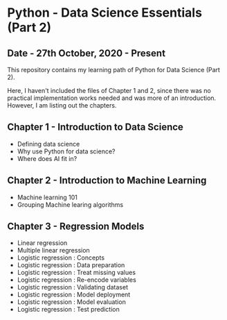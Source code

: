 # Python - Data Science Essentials (Part 2)

## Date - 27th October, 2020 - Present

This repository contains my learning path of Python for Data Science (Part 2).

Here, I haven't included the files of Chapter 1 and 2, since there was no practical implementation works needed and was more of an introduction. However, I am listing out the chapters.

## Chapter 1 - Introduction to Data Science
- Defining data science
- Why use Python for data science?
- Where does AI fit in?

## Chapter 2 - Introduction to Machine Learning
- Machine learning 101
- Grouping Machine learing algorithms

## Chapter 3 - Regression Models
- Linear regression
- Multiple linear regression
- Logistic regression : Concepts
- Logistic regression : Data preparation
- Logistic regression : Treat missing values
- Logistic regression : Re-encode variables
- Logistic regression : Validating dataset
- Logistic regression : Model deployment
- Logistic regression : Model evaluation
- Logistic regression : Test prediction
